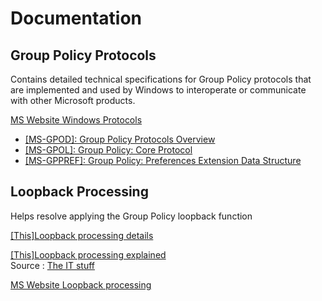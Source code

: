 # Documentation

## Group Policy Protocols 
Contains detailed technical specifications for Group Policy protocols that are implemented and used by Windows to interoperate or communicate with other Microsoft products. 

[MS Website Windows Protocols](https://learn.microsoft.com/en-us/openspecs/windows_protocols/ms-winprotlp)
- [[MS-GPOD]: Group Policy Protocols Overview](https://learn.microsoft.com/en-us/openspecs/windows_protocols/ms-gpod)
- [[MS-GPOL]: Group Policy: Core Protocol](https://learn.microsoft.com/en-us/openspecs/windows_protocols/ms-gpol)
- [[MS-GPPREF]: Group Policy: Preferences Extension Data Structure](https://learn.microsoft.com/en-us/openspecs/windows_protocols/ms-gppref)


## Loopback Processing
Helps resolve applying the Group Policy loopback function 

[[This]Loopback processing details](Loopback-Processing.md)

[[This]Loopback processing explained](Loopback-Processing-explained.md)  
Source : [The IT stuff](http://kudratsapaev.blogspot.com/2009/07/loopback-processing-of-group-policy.html)

[MS Website Loopback processing](https://learn.microsoft.com/en-us/troubleshoot/windows-server/group-policy/loopback-processing-of-group-policy)
